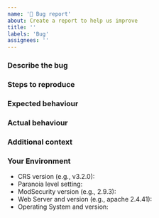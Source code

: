 ```yaml
---
name: '🐞 Bug report'
about: Create a report to help us improve
title: ''
labels: 'Bug'
assignees: ''
---
```


### Describe the bug

<!-- A clear and concise description of what the bug is. -->

### Steps to reproduce

<!-- Include steps that will help us recreate the issue. -->

### Expected behaviour

<!-- A clear and concise description of what you expected to happen. -->

### Actual behaviour

<!-- A clear and concise description of what actually happened. -->
<!-- If applicable, add screenshots to help explain your problem. -->

### Additional context

<!-- Add any other context about the problem here. -->

### Your Environment

<!-- Include as many relevant details about the environment you -->
<!-- experienced the bug in: -->

* CRS version (e.g., v3.2.0):
* Paranoia level setting:
* ModSecurity version (e.g., 2.9.3):
* Web Server and version (e.g., apache 2.4.41):
* Operating System and version:
